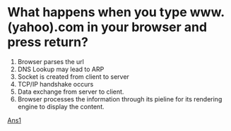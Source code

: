 # What happens when you type www.(yahoo).com in your browser and press return?

1. Browser parses the url
2. DNS Lookup may lead to ARP 
3. Socket is created from client to server
4. TCP/IP handshake occurs
5. Data exchange from server to client.
6. Browser processes the information through its pieline for its rendering engine to display the content.

[Ans1](https://github.com/alex/what-happens-when#the-g-key-is-pressed)
